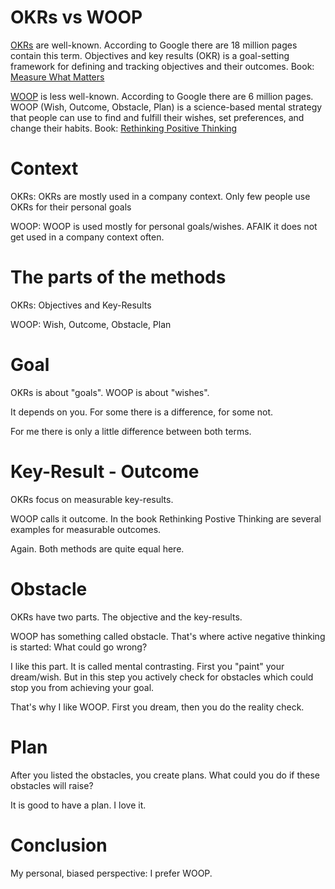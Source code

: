 # OKRs vs WOOP

[OKRs](https://en.wikipedia.org/wiki/OKR) are well-known. According to Google there are 18 million pages contain this term.
Objectives and key results (OKR) is a goal-setting framework for defining and tracking objectives and their outcomes.
Book: [Measure What Matters](https://www.whatmatters.com/the-book/)

[WOOP](https://woopmylife.org/) is less well-known. According to Google there are 6 million pages.
WOOP (Wish, Outcome, Obstacle, Plan) is a science-based mental strategy that people can use to find and fulfill their wishes, set preferences, and change their habits. 
Book: [Rethinking Positive Thinking](https://www.penguinrandomhouse.com/books/315221/rethinking-positive-thinking-by-gabriele-oettingen/)


# Context

OKRs: OKRs are mostly used in a company context. Only few people use OKRs for their personal goals

WOOP: WOOP is used mostly for personal goals/wishes. AFAIK it does not get used in a company context often.

# The parts of the methods

OKRs: Objectives and Key-Results

WOOP: Wish, Outcome, Obstacle, Plan

# Goal

OKRs is about "goals". WOOP is about "wishes".

It depends on you. For some there is a difference, for some not.

For me there is only a little difference between both terms.

# Key-Result - Outcome

OKRs focus on measurable key-results.

WOOP calls it outcome. In the book Rethinking Postive Thinking are several examples for measurable outcomes.

Again. Both methods are quite equal here.

# Obstacle

OKRs have two parts. The objective and the key-results.

WOOP has something called obstacle. That's where active negative thinking is started: What could go wrong?

I like this part. It is called mental contrasting. First you "paint" your dream/wish. But in this step
you actively check for obstacles which could stop you from achieving your goal.

That's why I like WOOP. First you dream, then you do the reality check.

# Plan

After you listed the obstacles, you create plans. What could you do if these obstacles will raise?

It is good to have a plan. I love it.

# Conclusion

My personal, biased perspective: I prefer WOOP.

